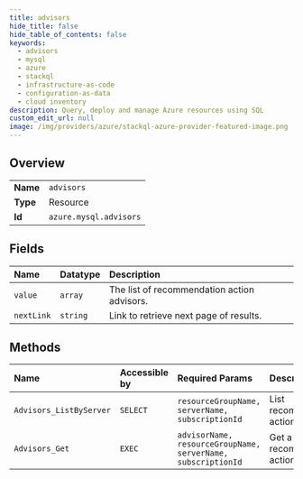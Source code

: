 ```yaml
---
title: advisors
hide_title: false
hide_table_of_contents: false
keywords:
  - advisors
  - mysql
  - azure    
  - stackql
  - infrastructure-as-code
  - configuration-as-data
  - cloud inventory
description: Query, deploy and manage Azure resources using SQL
custom_edit_url: null
image: /img/providers/azure/stackql-azure-provider-featured-image.png
---
```

  
    

## Overview
<table><tbody>
<tr><td><b>Name</b></td><td><code>advisors</code></td></tr>
<tr><td><b>Type</b></td><td>Resource</td></tr>
<tr><td><b>Id</b></td><td><code>azure.mysql.advisors</code></td></tr>
</tbody></table>

## Fields
| Name | Datatype | Description |
|:-----|:---------|:------------|
| `value` | `array` | The list of recommendation action advisors. |
| `nextLink` | `string` | Link to retrieve next page of results. |
## Methods
| Name | Accessible by | Required Params | Description |
|:-----|:--------------|:----------------|:------------|
| `Advisors_ListByServer` | `SELECT` | `resourceGroupName, serverName, subscriptionId` | List recommendation action advisors. |
| `Advisors_Get` | `EXEC` | `advisorName, resourceGroupName, serverName, subscriptionId` | Get a recommendation action advisor. |
